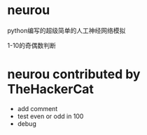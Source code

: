 # neurou
python编写的超级简单的人工神经网络模拟

1-10的奇偶数判断	

# neurou contributed by TheHackerCat
* add comment
* test even or odd in 100
* debug
